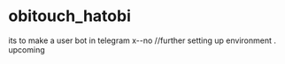 # obitouch_hatobi
its to make a user bot in telegram 
x--no
//further setting up environment .
upcoming
